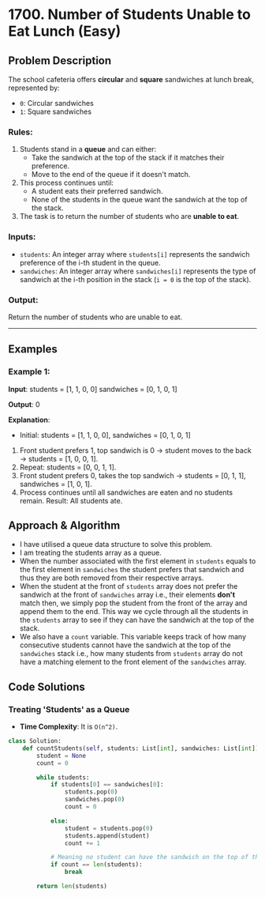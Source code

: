 # 1700. Number of Students Unable to Eat Lunch (Easy)

## Problem Description

The school cafeteria offers **circular** and **square** sandwiches at lunch break, represented by:

- `0`: Circular sandwiches
- `1`: Square sandwiches

### Rules:

1. Students stand in a **queue** and can either:
   - Take the sandwich at the top of the stack if it matches their preference.
   - Move to the end of the queue if it doesn't match.
2. This process continues until:
   - A student eats their preferred sandwich.
   - None of the students in the queue want the sandwich at the top of the stack.
3. The task is to return the number of students who are **unable to eat**.

### Inputs:

- `students`: An integer array where `students[i]` represents the sandwich preference of the i-th student in the queue.
- `sandwiches`: An integer array where `sandwiches[i]` represents the type of sandwich at the i-th position in the stack (`i = 0` is the top of the stack).

### Output:

Return the number of students who are unable to eat.

---

## Examples

### Example 1:

**Input**:
students = [1, 1, 0, 0]
sandwiches = [0, 1, 0, 1]

**Output**:
0

**Explanation**:

- Initial: students = [1, 1, 0, 0], sandwiches = [0, 1, 0, 1]

1. Front student prefers 1, top sandwich is 0 → student moves to the back → students = [1, 0, 0, 1].
2. Repeat: students = [0, 0, 1, 1].
3. Front student prefers 0, takes the top sandwich → students = [0, 1, 1], sandwiches = [1, 0, 1].
4. Process continues until all sandwiches are eaten and no students remain.
   Result: All students ate.

## Approach & Algorithm

- I have utilised a queue data structure to solve this problem.
- I am treating the students array as a queue.
- When the number associated with the first element in `students` equals to the first element in `sandwiches` the student prefers that sandwich and thus they are both removed from their respective arrays.
- When the student at the front of `students` array does not prefer the sandwich at the front of `sandwiches` array i.e., their elements **don't** match then, we simply pop the student from the front of the array and append them to the end. This way we cycle through all the students in the `students` array to see if they can have the sandwich at the top of the stack.
- We also have a `count` variable. This variable keeps track of how many consecutive students cannot have the sandwich at the top of the `sandwiches` stack i.e., how many students from `students` array do not have a matching element to the front element of the `sandwiches` array.

## Code Solutions

### Treating 'Students' as a Queue

- **Time Complexity**: It is `O(n^2)`.

```python
class Solution:
    def countStudents(self, students: List[int], sandwiches: List[int]) -> int:
        student = None
        count = 0

        while students:
            if students[0] == sandwiches[0]:
                students.pop(0)
                sandwiches.pop(0)
                count = 0

            else:
                student = students.pop(0)
                students.append(student)
                count += 1

            # Meaning no student can have the sandwich on the top of the stack
            if count == len(students):
                break

        return len(students)
```
